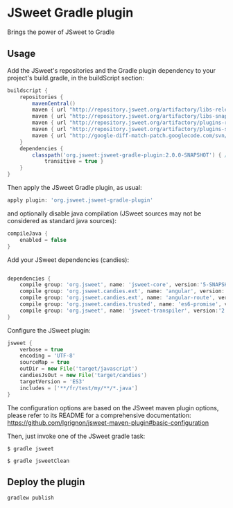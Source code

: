 # JSweet Gradle plugin

Brings the power of JSweet to Gradle

## Usage
Add the JSweet's repositories and the Gradle plugin dependency to your project's build.gradle, in the buildScript section:
```groovy
buildscript {
	repositories {
		mavenCentral()
		maven { url "http://repository.jsweet.org/artifactory/libs-release-local" }
		maven { url "http://repository.jsweet.org/artifactory/libs-snapshot-local" }
		maven { url "http://repository.jsweet.org/artifactory/plugins-release-local" }
		maven { url "http://repository.jsweet.org/artifactory/plugins-snapshot-local" }
		maven { url "http://google-diff-match-patch.googlecode.com/svn/trunk/maven" }
	}
	dependencies {
		classpath('org.jsweet:jsweet-gradle-plugin:2.0.0-SNAPSHOT') { //
			transitive = true }
	}
}
```

Then apply the JSweet Gradle plugin, as usual:
```groovy
apply plugin: 'org.jsweet.jsweet-gradle-plugin'
```

and optionally  disable java compilation (JSweet sources may not be considered as standard java sources):
```groovy
compileJava {
	enabled = false
}
```

Add your JSweet dependencies (candies):
```groovy

dependencies {
    compile group: 'org.jsweet', name: 'jsweet-core', version:'5-SNAPSHOT'
    compile group: 'org.jsweet.candies.ext', name: 'angular', version:'1.4.0-SNAPSHOT'
    compile group: 'org.jsweet.candies.ext', name: 'angular-route', version:'1.2.0-SNAPSHOT'
    compile group: 'org.jsweet.candies.trusted', name: 'es6-promise', version:'0.0.0-SNAPSHOT'
    compile group: 'org.jsweet', name: 'jsweet-transpiler', version:'2.0.0-SNAPSHOT'
}
```

Configure the JSweet plugin:
```groovy
jsweet {
	verbose = true
	encoding = 'UTF-8'
	sourceMap = true
	outDir = new File('target/javascript')
	candiesJsOut = new File('target/candies')
	targetVersion = 'ES3'
	includes = ['**/fr/test/my/**/*.java']
}

```

The configuration options are based on the JSweet maven plugin options, please refer to its README for a comprehensive documentation:
https://github.com/lgrignon/jsweet-maven-plugin#basic-configuration


Then, just invoke one of the JSweet gradle task:

```
$ gradle jsweet
```

```
$ gradle jsweetClean
```

## Deploy the plugin
```
gradlew publish
```

